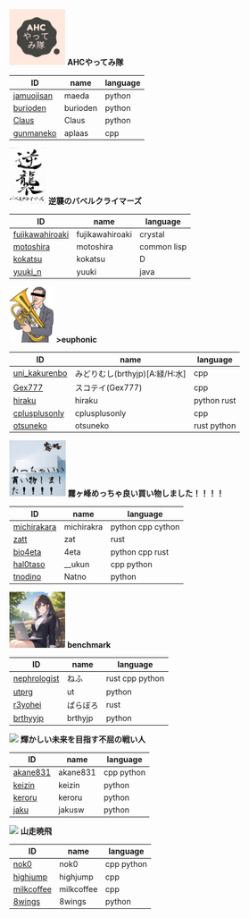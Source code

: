 <img src="./team1.jpg" height="100">
<strong>AHCやってみ隊</strong>

| ID                                                | name     | language |
| ------------------------------------------------- | -------- | -------- |
| [jamuojisan](https://atcoder.jp/users/jamuojisan) | maeda    | python   |
| [burioden](https://atcoder.jp/users/burioden)     | burioden | python   |
| [Claus](https://atcoder.jp/users/Claus)           | Claus    | python   |
| [gunmaneko](https://atcoder.jp/users/gunmaneko)   | aplaas   | cpp      |


<img src="./team2.jpg" height="100">
<strong>逆襲のバベルクライマーズ</strong>


| ID                                                          | name            | language    |
| ----------------------------------------------------------- | --------------- | ----------- |
| [fujikawahiroaki](https://atcoder.jp/users/fujikawahiroaki) | fujikawahiroaki | crystal     |
| [motoshira](https://atcoder.jp/users/motoshira)             | motoshira       | common lisp |
| [kokatsu](https://atcoder.jp/users/kokatsu)                 | kokatsu         | D           |
| [yuuki_n](https://atcoder.jp/users/yuuki_n)                 | yuuki           | java        |


<img src="./team3.jpg" height="100">
<strong>>euphonic</strong>


| ID                                                      | name                           | language    |
| ------------------------------------------------------- | ------------------------------ | ----------- |
| [uni_kakurenbo](https://atcoder.jp/users/uni_kakurenbo) | みどりむし(brthyjp)[A:緑/H:水] | cpp         |
| [Gex777](https://atcoder.jp/users/Gex777)               | スコテイ(Gex777)               | cpp         |
| [hiraku](https://atcoder.jp/users/hiraku)               | hiraku                         | python rust |
| [cplusplusonly](https://atcoder.jp/users/cplusplusonly) | cplusplusonly                  | cpp         |
| [otsuneko](https://atcoder.jp/users/otsuneko)           | otsuneko                       | rust python |

<img src="./team4.jpg" height="100">
<strong>霧ヶ峰めっちゃ良い買い物しました！！！！</strong>


| ID                                                  | name       | language          |
| --------------------------------------------------- | ---------- | ----------------- |
| [michirakara](https://atcoder.jp/users/michirakara) | michirakra | python cpp cython |
| [zatt](https://atcoder.jp/users/zatt)               | zat        | rust              |
| [bio4eta](https://atcoder.jp/users/bio4eta)         | 4eta       | python cpp rust   |
| [hal0taso](https://atcoder.jp/users/hal0taso)       | __ukun     | cpp python        |
| [tnodino](https://atcoder.jp/users/tnodino)         | Natno      | python            |

<img src="./team5.jpg" height="100">
<strong>benchmark</strong>



| ID                                                    | name     | language        |
| ----------------------------------------------------- | -------- | --------------- |
| [nephrologist](https://atcoder.jp/users/nephrologist) | ねふ     | rust cpp python |
| [utprg](https://atcoder.jp/users/utprg)               | ut       | python          |
| [r3yohei](https://atcoder.jp/users/r3yohei)           | ぱらぼろ | rust            |
| [brthyyjp](https://atcoder.jp/users/brthyyjp)         | brthyjp  | python          |


<img src="./team6.png" height="100">
<strong>輝かしい未来を目指す不屈の戦い人</strong>



| ID                                            | name     | language   |
| --------------------------------------------- | -------- | ---------- |
| [akane831](https://atcoder.jp/users/akane831) | akane831 | cpp python |
| [keizin](https://atcoder.jp/users/keizin)     | keizin   | python     |
| [keroru](https://atcoder.jp/users/keroru)     | keroru   | python     |
| [jaku](https://atcoder.jp/users/jaku)         | jakusw   | python     |

<img src="./team7.png" height="100">
<strong>山走暁飛</strong>



| ID                                                | name       | language   |
| ------------------------------------------------- | ---------- | ---------- |
| [nok0](https://atcoder.jp/users/nok0)             | nok0       | cpp python |
| [highjump](https://atcoder.jp/users/highjump)     | highjump   | cpp        |
| [milkcoffee](https://atcoder.jp/users/milkcoffee) | milkcoffee | cpp        |
| [8wings](https://atcoder.jp/users/8wings)         | 8wings     | python     |

